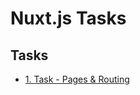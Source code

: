 # Nuxt.js Tasks

## Tasks

- [1. Task - Pages & Routing][0]


<!-- Links -->
[0]: ./Pages%20%26%20Routing
